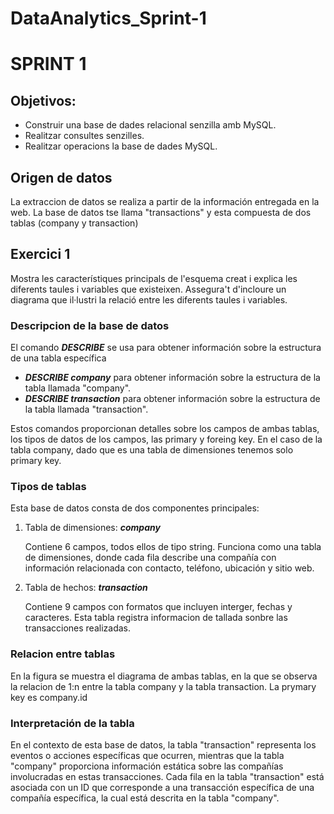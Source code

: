 # DataAnalytics_Sprint-1
# SPRINT 1 
## Objetivos: 
- Construir una base de dades relacional senzilla amb MySQL.
- Realitzar consultes senzilles.
- Realitzar operacions la base de dades MySQL.
## Origen de datos

La extraccion de datos se realiza a partir de la información entregada en la web. La base de datos tse llama "transactions" y esta compuesta de dos tablas (company y transaction)

## Exercici 1
Mostra les característiques principals de l'esquema creat i explica les diferents taules i variables que existeixen. Assegura't d'incloure un diagrama que il·lustri la relació entre les diferents taules i variables.

### Descripcion de la base de datos
   El comando _**DESCRIBE**_ se usa para obtener información sobre la estructura de una tabla específica
   - _**DESCRIBE company**_ para obtener información sobre la estructura de la tabla llamada "company".
   - _**DESCRIBE transaction**_ para obtener información sobre la estructura de la tabla llamada "transaction".
   
   Estos comandos proporcionan detalles sobre los campos de ambas tablas, los tipos de datos de los campos, las primary y foreing key. En el caso de la tabla company, dado que es una tabla de    dimensiones tenemos solo primary key. 
### Tipos de tablas
   Esta base de datos consta de dos componentes principales:
   1. Tabla de dimensiones: _**company**_
      
      Contiene 6 campos, todos ellos de tipo string.
      Funciona como una tabla de dimensiones, donde cada fila describe una compañía con información relacionada con contacto, teléfono, ubicación y sitio web.
   
   3. Tabla de hechos: _**transaction**_
   
      Contiene 9 campos con formatos que incluyen interger, fechas y caracteres. Esta tabla registra informacion de tallada sonbre las transacciones realizadas.
### Relacion entre tablas
   En la figura se muestra el diagrama de ambas tablas, en la que se observa la relacion de 1:n entre la tabla company y la tabla transaction. La prymary key es company.id

   

### Interpretación de la tabla
   En el contexto de esta base de datos, la tabla "transaction" representa los eventos o acciones específicas que ocurren, mientras que la tabla "company" proporciona información estática        sobre las compañías involucradas en estas transacciones. 
   Cada fila en la tabla "transaction" está asociada con un ID que corresponde a una transacción específica de una compañía específica, la cual está descrita en la tabla "company".




